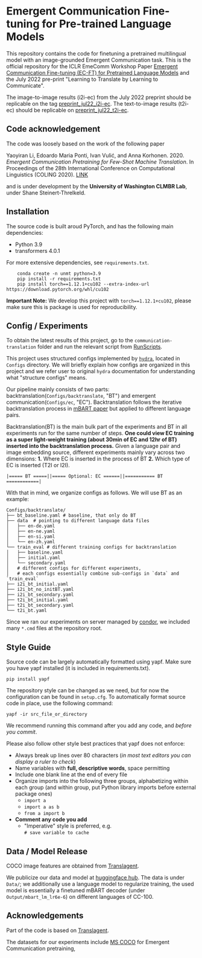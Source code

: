 # Emergent Communication Fine-tuning for Pre-trained Language Models

This repository contains the code for finetuning a pretrained multilingual model
with an image-grounded Emergent Communication task. This is the official
repository for the ICLR EmeComm Workshop Paper
[Emergent Communication Fine-tuning (EC-FT) for Pretrained Language Models](https://openreview.net/forum?id=SUqrM7WR7W5)
and the July 2022 pre-print "Learning to Translate by Learning to Communicate".

The image-to-image results (i2i-ec) from the July 2022 preprint should be
replicable on the tag [preprint_jul22_i2i-ec](https://github.com/CLMBRs/communication-translation/releases/tag/preprint_jul22_i2i-ec).
The text-to-image results (t2i-ec) should be replicable on
[preprint_jul22_t2i-ec](https://github.com/CLMBRs/communication-translation/releases/tag/preprint_jul22_t2i-ec).

## Code acknowledgement

The code was loosely based on the work of the following paper

Yaoyiran Li, Edoardo Maria Ponti, Ivan Vulić, and Anna Korhonen. 2020.
*Emergent Communication Pretraining for Few-Shot Machine Translation*. In
Proceedings of the 28th International Conference on Computational Linguistics
(COLING 2020). [LINK](https://www.aclweb.org/anthology/2020.coling-main.416.pdf)

and is under development by the **University of Washington CLMBR Lab**, under
Shane Steinert-Threlkeld.

## Installation

The source code is built aroud PyTorch, and has the following main dependencies:

- Python 3.9
- transformers 4.0.1


For more extensive dependencies, see `requirements.txt`.
```
    conda create -n unmt python=3.9
    pip install -r requirements.txt
    pip install torch==1.12.1+cu102 --extra-index-url https://download.pytorch.org/whl/cu102
```


**Important Note:** We develop this project with `torch==1.12.1+cu102`, please make sure this is package is used for reproducibility.

## Config / Experiments

To obtain the latest results of this project, go to the `communication-translation` folder and
run the relevant script from [RunScripts](/RunScripts).


This project uses structured configs implemented by [`hydra`](https://hydra.cc/docs/intro/), located in `Configs` directory. We will briefly explain how configs are organized in this project and we refer user to original `hydra` documentation for understanding what "structure configs" means.

Our pipeline mainly consists of two parts: backtranslation(`Configs/backtranslate`, "BT") and emergent communication(`Configs/ec`, "EC"). Backtranslation follows the iterative backtranslation process in [mBART paper](https://arxiv.org/abs/2001.08210) but applied to different language pairs. 

Backtranslation(BT) is the main bulk part of the experiments and BT in all experiments run for the same number of steps. **One could view EC training as a super light-weight training (about 30min of EC and 12hr of BT) inserted into the backtranslation process.** Given a language pair and image embedding source, different experiments mainly vary across two dimensions: **1.** Where EC is inserted in the process of BT **2.** Which type of EC is inserted (T2I or I2I).

```
|===== BT =====||===== Optional: EC ======||=========== BT ============|
```

With that in mind, we organize configs as follows. We will use BT as an example:

```
Configs/backtranslate/
├── bt_baseline.yaml # baseline, that only do BT
├── data  # pointing to different language data files
│   ├── en-de.yaml
│   ├── en-ne.yaml
│   ├── en-si.yaml
│   └── en-zh.yaml
└── train_eval # different training configs for backtranslation 
│   ├── baseline.yaml
│   ├── initial.yaml
│   └── secondary.yaml
│   # different configs for different experiments, 
│   # each configs essentially combine sub-configs in `data` and `train_eval`
├── i2i_bt_initial.yaml  
├── i2i_bt_no_initBT.yaml
├── i2i_bt_secondary.yaml
├── t2i_bt_initial.yaml
├── t2i_bt_secondary.yaml
└── t2i_bt.yaml
```
Since we ran our experiments on server managed by [condor](https://courses.washington.edu/ling571/ling571_WIN2017/orientation.pdf), we included many `*.cmd` files at the repository root.

## Style Guide

Source code can be largely automatically formatted using yapf. Make sure you
have yapf installed (it is included in requirements.txt).

    pip install yapf

The repository style can be changed as we need, but for now the configuration
can be found in `setup.cfg`. To automatically format source code in place, use
the following command:

    yapf -ir src_file_or_directory

We recommend running this command after you add any code, and *before you
commit*.

Please also follow other style best practices that yapf does not enforce:

- Always break up lines over 80 characters (*in most text editors you can
display a ruler to check*)
- Name variables with **full, descriptive words**, space permitting
- Include one blank line at the end of every file
- Organize imports into the following three groups, alphabetizing within each
group (and within group, put Python library imports before external package
ones)
  - `import a`
  - `import a as b`
  - `from a import b`
- **Comment any code you add**
  - "Imperative" style is preferred, e.g.\
    `# save variable to cache`

## Data / Model Release

COCO image features are obtained from [Translagent](https://github.com/facebookresearch/translagent).

We publicize our data and model at [huggingface hub](https://huggingface.co/CLMBR/ec-unmt). 
The data is under `Data/`; we additionally use a language model to regularize training, the used model is essentially a finetuned mBART decoder (under `Output/mbart_lm_lr6e-6`) on different languages of CC-100.

## Acknowledgements

Part of the code is based on
[Translagent](https://github.com/facebookresearch/translagent).

The datasets for our experiments include [MS COCO](http://cocodataset.org/#home)
for Emergent Communication pretraining,
